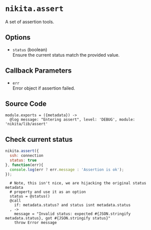 
# `nikita.assert`

A set of assertion tools.

## Options

* `status` (boolean)   
  Ensure the current status match the provided value.   

## Callback Parameters

* `err`   
  Error object if assertion failed.   

## Source Code

    module.exports = ({metadata}) ->
      @log message: "Entering assert", level: 'DEBUG', module: 'nikita/lib/assert'

## Check current status

```js
nikita.assert({
  ssh: connection   
  status: true
}, function(err){
  console.log(err ? err.message : 'Assertion is ok');
});
```

      # Note, this isn't nice, we are hijacking the original status metadata
      # property and use it as an option
      status = @status()
      @call
        if: metadata.status? and status isnt metadata.status
      , ->
        message = "Invalid status: expected #{JSON.stringify metadata.status}, got #{JSON.stringify status}"
        throw Error message
